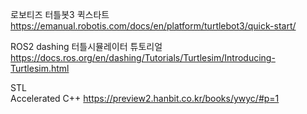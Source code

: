 로보티즈 터틀봇3 퀵스타트  
https://emanual.robotis.com/docs/en/platform/turtlebot3/quick-start/

ROS2 dashing 터틀시뮬레이터 튜토리얼  
https://docs.ros.org/en/dashing/Tutorials/Turtlesim/Introducing-Turtlesim.html

STL  
Accelerated C++
https://preview2.hanbit.co.kr/books/ywyc/#p=1
